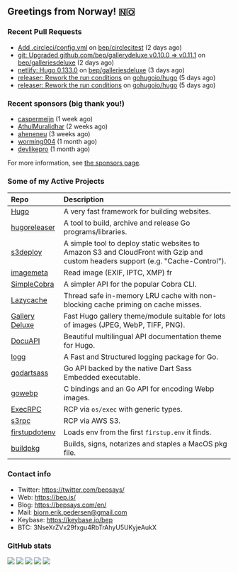 ## Greetings from Norway! 🇳🇴

### Recent Pull Requests

- [Add .circleci/config.yml](https://github.com/bep/circlecitest/pull/1) on [bep/circlecitest](https://github.com/bep/circlecitest) (2 days ago)
- [git: Upgraded github.com/bep/gallerydeluxe v0.10.0 =&gt; v0.11.1](https://github.com/bep/galleriesdeluxe/pull/11) on [bep/galleriesdeluxe](https://github.com/bep/galleriesdeluxe) (2 days ago)
- [netlify: Hugo 0.133.0](https://github.com/bep/galleriesdeluxe/pull/10) on [bep/galleriesdeluxe](https://github.com/bep/galleriesdeluxe) (3 days ago)
- [releaser: Rework the run conditions](https://github.com/gohugoio/hugo/pull/12783) on [gohugoio/hugo](https://github.com/gohugoio/hugo) (5 days ago)
- [releaser: Rework the run conditions](https://github.com/gohugoio/hugo/pull/12782) on [gohugoio/hugo](https://github.com/gohugoio/hugo) (5 days ago)

### Recent sponsors (big thank you!)

- [caspermeijn](https://github.com/caspermeijn) (1 week ago)
- [AthulMuralidhar](https://github.com/AthulMuralidhar) (2 weeks ago)
- [aheneneu](https://github.com/aheneneu) (3 weeks ago)
- [worming004](https://github.com/worming004) (1 month ago)
- [devlikepro](https://github.com/devlikepro) (1 month ago)

For more information, see [the sponsors page](https://github.com/sponsors/bep/).

### Some of my Active Projects

| Repo  | Description |
| :---------------------------------------- | :------------------------------------------- |
| [Hugo](https://github.com/gohugoio/hugo)|A very fast framework for building websites. |
| [hugoreleaser](https://github.com/gohugoio/hugoreleaser)| A tool to build, archive and release Go programs/libraries.  |
| [s3deploy](https://github.com/bep/s3deploy)| A simple tool to deploy static websites to Amazon S3 and CloudFront with Gzip and custom headers support (e.g. "Cache-Control").|
| [imagemeta](https://github.com/bep/imagemeta)| Read image (EXIF, IPTC, XMP) fr|
| [SimpleCobra](https://github.com/bep/simplecobra)|A simpler API for the popular Cobra CLI.|
| [Lazycache](https://github.com/bep/lazycache)| Thread safe in-memory LRU cache with non-blocking cache priming on cache misses.  |
| [Gallery Deluxe](https://github.com/bep/gallerydeluxe)|Fast Hugo gallery theme/module suitable for lots of images (JPEG, WebP, TIFF, PNG).|
| [DocuAPI](https://github.com/bep/docuapi)| Beautiful multilingual API documentation theme for Hugo.  |
| [logg](https://github.com/bep/logg)| A Fast and Structured logging package for Go.  |
| [godartsass](https://github.com/bep/godartsass)| Go API backed by the native Dart Sass Embedded executable. |
| [gowebp](https://github.com/bep/gowebp)|C bindings and an Go API for encoding Webp images. |
| [ExecRPC](https://github.com/bep/execrpc)|RCP via `os/exec` with generic types.  |
| [s3rpc](https://github.com/bep/s3rpc)|RCP via AWS S3.|
| [firstupdotenv](https://github.com/bep/firstupdotenv)|Loads env from the first `firstup.env` it finds. |
| [buildpkg](https://github.com/bep/buildpkg)| Builds, signs, notarizes and staples a MacOS pkg file. |

### Contact info
- Twitter: https://twitter.com/bepsays/
- Web: https://bep.is/
- Blog: https://bepsays.com/en/
- Mail: bjorn.erik.pedersen@gmail.com
- Keybase: https://keybase.io/bep
- BTC: 3NseXrZVx29fxgu4RbTrAhyU5UKyjeAukX


### GitHub stats

![](https://github-profile-summary-cards.vercel.app/api/cards/profile-details?username=bep&theme=github)
![](https://github-profile-summary-cards.vercel.app/api/cards/repos-per-language?username=bep&theme=github)
![](https://github-profile-summary-cards.vercel.app/api/cards/most-commit-language?username=bep&theme=github)
![](https://github-profile-summary-cards.vercel.app/api/cards/stats?username=bep&theme=github)
![](https://github-profile-summary-cards.vercel.app/api/cards/productive-time?username=bep&theme=github)
